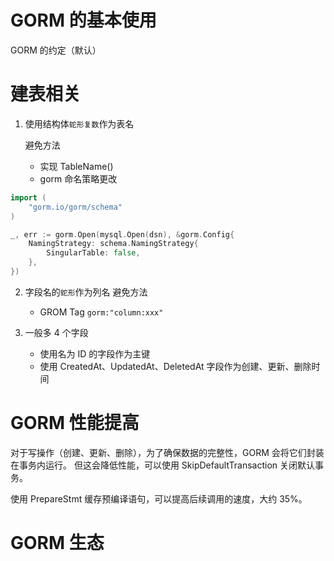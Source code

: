 

# GORM 的基本使用


GORM 的约定（默认）


# 建表相关

1. 使用结构体`蛇形复数`作为表名
    
    避免方法
    - 实现 TableName()
    - gorm 命名策略更改

```go
import (
    "gorm.io/gorm/schema"
)

_, err := gorm.Open(mysql.Open(dsn), &gorm.Config{
	NamingStrategy: schema.NamingStrategy{
		SingularTable: false,
	},
})

```



2. 字段名的`蛇形`作为列名
    避免方法
    - GROM Tag `gorm:"column:xxx"`


3. 一般多 4 个字段
    - 使用名为 ID 的字段作为主键
    - 使用 CreatedAt、UpdatedAt、DeletedAt 字段作为创建、更新、删除时间





# GORM 性能提高

对于写操作（创建、更新、删除），为了确保数据的完整性，GORM 会将它们封装在事务内运行。
但这会降低性能，可以使用 SkipDefaultTransaction 关闭默认事务。

使用 PrepareStmt 缓存预编译语句，可以提高后续调用的速度，大约 35%。


# GORM 生态